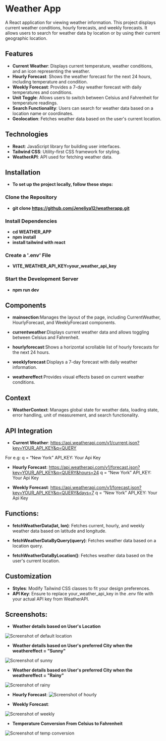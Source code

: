 # Weather App

A React application for viewing weather information. This project displays current weather conditions, hourly forecasts, and weekly forecasts. It allows users to search for weather data by location or by using their current geographic location.

## Features

- **Current Weather**: Displays current temperature, weather conditions, and an icon representing the weather.
- **Hourly Forecast**: Shows the weather forecast for the next 24 hours, including temperature and condition.
- **Weekly Forecast**: Provides a 7-day weather forecast with daily temperatures and conditions.
- **Unit Toggle**: Allows users to switch between Celsius and Fahrenheit for temperature readings.
- **Search Functionality**: Users can search for weather data based on a location name or coordinates.
- **Geolocation**: Fetches weather data based on the user's current location.

## Technologies

- **React**: JavaScript library for building user interfaces.
- **Tailwind CSS**: Utility-first CSS framework for styling.
- **WeatherAPI**: API used for fetching weather data.

## Installation

- **To set up the project locally, follow these steps:**

### Clone the Repository

- **git clone https://github.com/Jeneliya12/weatherapp.git**

### Install Dependencies

- **cd WEATHER_APP**
- **npm install**
- **install tailwind with react**

### Create a '.env' File

- **VITE_WEATHER_API_KEY=your_weather_api_key**

### Start the Development Server

- **npm run dev**

## Components

- **mainsection**:Manages the layout of the page, including CurrentWeather, HourlyForecast, and WeeklyForecast components.

- **currentweather**:Displays current weather data and allows toggling between Celsius and Fahrenheit.

- **hourlyforecast**:Shows a horizontal scrollable list of hourly forecasts for the next 24 hours.

- **weeklyforecast**:Displays a 7-day forecast with daily weather information.

- **weathereffect**:Provides visual effects based on current weather conditions.

## Context

- **WeatherContext**: Manages global state for weather data, loading state, error handling, unit of measurement, and search functionality.

## API Integration

- **Current Weather**: https://api.weatherapi.com/v1/current.json?key=YOUR_API_KEY&q=QUERY

For e.g:
q = “New York”
API_KEY: Your Api Key

- **Hourly Forecast**: https://api.weatherapi.com/v1/forecast.json?key=YOUR_API_KEY&q=QUERY&hours=24
  q = “New York”
  API_KEY: Your Api Key

- **Weekly Forecast**: https://api.weatherapi.com/v1/forecast.json?key=YOUR_API_KEY&q=QUERY&days=7
  q = “New York”
  API_KEY: Your Api Key

## Functions:

- **fetchWeatherData(lat, lon)**: Fetches current, hourly, and weekly weather data based on latitude and longitude.

- **fetchWeatherDataByQuery(query)**: Fetches weather data based on a location query.

- **fetchWeatherDataByLocation()**: Fetches weather data based on the user's current location.

## Customization

- **Styles**: Modify Tailwind CSS classes to fit your design preferences.
- **API Key**: Ensure to replace your_weather_api_key in the .env file with your actual API key from WeatherAPI.

## Screenshots:

- **Weather details based on User's Location**

![Screenshot of default location](public/assets/images/userdefault.png)

- **Weather details based on User's preferred City when the weathereffect = "Sunny"**

![Screenshot of sunny](public/assets/images/sunny.png)

- **Weather details based on User's preferred City when the weathereffect = "Rainy"**

![Screenshot of rainy ](public/assets/images/rainy.png)

- **Hourly Forecast**:
  ![Screenshot of hourly](public/assets/images/hourlyforecast.png)

- **Weekly Forecast**:

![Screenshot of weekly](public/assets/images/weeklyforecast.png)

- **Temperature Conversion From Celsius to Fahrenheit**

![Screenshot of temp conversion](public/assets/images/ctof.png)
